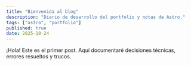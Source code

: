```yaml
---
title: "Bienvenida al blog"
description: "Diario de desarrollo del portfolio y notas de Astro."
tags: ["astro", "portfolio"]
published: true
date: 2025-10-24
---
```


¡Hola! Este es el primer post. Aquí documentaré decisiones técnicas, errores resueltos y trucos.
